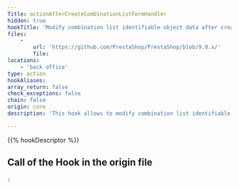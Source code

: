 ```yaml
---
Title: actionAfterCreateCombinationListFormHandler
hidden: true
hookTitle: 'Modify combination list identifiable object data after creating it'
files:
    -
        url: 'https://github.com/PrestaShop/PrestaShop/blob/9.0.x/'
        file: 
locations:
    - 'back office'
type: action
hookAliases: 
array_return: false
check_exceptions: false
chain: false
origin: core
description: 'This hook allows to modify combination list identifiable object forms data after it was created'

---
```


{{% hookDescriptor %}}

## Call of the Hook in the origin file

```php
;
```
